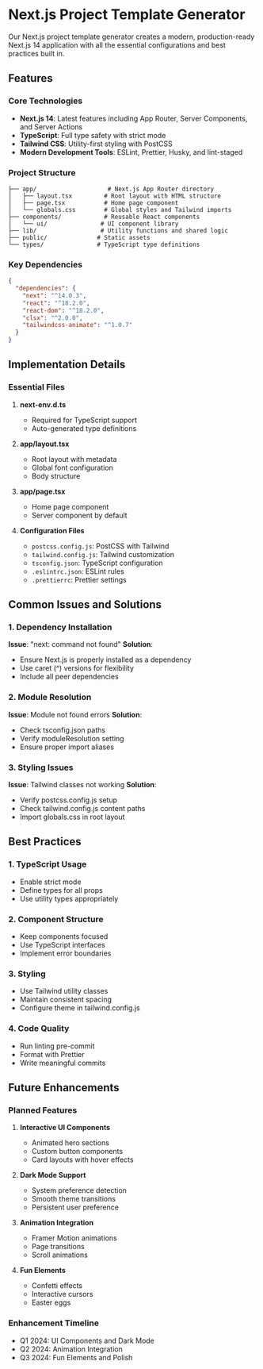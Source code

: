 # Next.js Project Template Generator

Our Next.js project template generator creates a modern, production-ready Next.js 14 application with all the essential configurations and best practices built in.

## Features

### Core Technologies
- **Next.js 14**: Latest features including App Router, Server Components, and Server Actions
- **TypeScript**: Full type safety with strict mode
- **Tailwind CSS**: Utility-first styling with PostCSS
- **Modern Development Tools**: ESLint, Prettier, Husky, and lint-staged

### Project Structure
```
├── app/                    # Next.js App Router directory
│   ├── layout.tsx         # Root layout with HTML structure
│   ├── page.tsx           # Home page component
│   └── globals.css        # Global styles and Tailwind imports
├── components/            # Reusable React components
│   └── ui/               # UI component library
├── lib/                  # Utility functions and shared logic
├── public/              # Static assets
└── types/               # TypeScript type definitions
```

### Key Dependencies
```json
{
  "dependencies": {
    "next": "^14.0.3",
    "react": "^18.2.0",
    "react-dom": "^18.2.0",
    "clsx": "^2.0.0",
    "tailwindcss-animate": "^1.0.7"
  }
}
```

## Implementation Details

### Essential Files
1. **next-env.d.ts**
   - Required for TypeScript support
   - Auto-generated type definitions

2. **app/layout.tsx**
   - Root layout with metadata
   - Global font configuration
   - Body structure

3. **app/page.tsx**
   - Home page component
   - Server component by default

4. **Configuration Files**
   - `postcss.config.js`: PostCSS with Tailwind
   - `tailwind.config.js`: Tailwind customization
   - `tsconfig.json`: TypeScript configuration
   - `.eslintrc.json`: ESLint rules
   - `.prettierrc`: Prettier settings

## Common Issues and Solutions

### 1. Dependency Installation
**Issue**: "next: command not found"
**Solution**: 
- Ensure Next.js is properly installed as a dependency
- Use caret (^) versions for flexibility
- Include all peer dependencies

### 2. Module Resolution
**Issue**: Module not found errors
**Solution**:
- Check tsconfig.json paths
- Verify moduleResolution setting
- Ensure proper import aliases

### 3. Styling Issues
**Issue**: Tailwind classes not working
**Solution**:
- Verify postcss.config.js setup
- Check tailwind.config.js content paths
- Import globals.css in root layout

## Best Practices

### 1. TypeScript Usage
- Enable strict mode
- Define types for all props
- Use utility types appropriately

### 2. Component Structure
- Keep components focused
- Use TypeScript interfaces
- Implement error boundaries

### 3. Styling
- Use Tailwind utility classes
- Maintain consistent spacing
- Configure theme in tailwind.config.js

### 4. Code Quality
- Run linting pre-commit
- Format with Prettier
- Write meaningful commits

## Future Enhancements

### Planned Features
1. **Interactive UI Components**
   - Animated hero sections
   - Custom button components
   - Card layouts with hover effects

2. **Dark Mode Support**
   - System preference detection
   - Smooth theme transitions
   - Persistent user preference

3. **Animation Integration**
   - Framer Motion animations
   - Page transitions
   - Scroll animations

4. **Fun Elements**
   - Confetti effects
   - Interactive cursors
   - Easter eggs

### Enhancement Timeline
- Q1 2024: UI Components and Dark Mode
- Q2 2024: Animation Integration
- Q3 2024: Fun Elements and Polish
